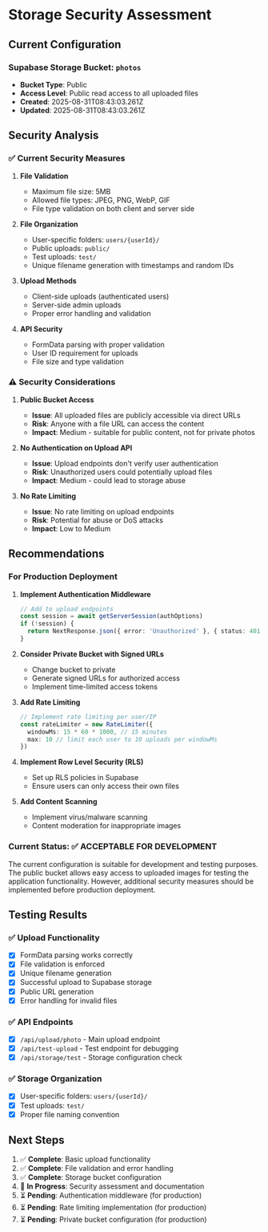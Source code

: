 # Storage Security Assessment

## Current Configuration

### Supabase Storage Bucket: `photos`
- **Bucket Type**: Public
- **Access Level**: Public read access to all uploaded files
- **Created**: 2025-08-31T08:43:03.261Z
- **Updated**: 2025-08-31T08:43:03.261Z

## Security Analysis

### ✅ Current Security Measures

1. **File Validation**
   - Maximum file size: 5MB
   - Allowed file types: JPEG, PNG, WebP, GIF
   - File type validation on both client and server side

2. **File Organization**
   - User-specific folders: `users/{userId}/`
   - Public uploads: `public/`
   - Test uploads: `test/`
   - Unique filename generation with timestamps and random IDs

3. **Upload Methods**
   - Client-side uploads (authenticated users)
   - Server-side admin uploads
   - Proper error handling and validation

4. **API Security**
   - FormData parsing with proper validation
   - User ID requirement for uploads
   - File size and type validation

### ⚠️ Security Considerations

1. **Public Bucket Access**
   - **Issue**: All uploaded files are publicly accessible via direct URLs
   - **Risk**: Anyone with a file URL can access the content
   - **Impact**: Medium - suitable for public content, not for private photos

2. **No Authentication on Upload API**
   - **Issue**: Upload endpoints don't verify user authentication
   - **Risk**: Unauthorized users could potentially upload files
   - **Impact**: Medium - could lead to storage abuse

3. **No Rate Limiting**
   - **Issue**: No rate limiting on upload endpoints
   - **Risk**: Potential for abuse or DoS attacks
   - **Impact**: Low to Medium

## Recommendations

### For Production Deployment

1. **Implement Authentication Middleware**
   ```typescript
   // Add to upload endpoints
   const session = await getServerSession(authOptions)
   if (!session) {
     return NextResponse.json({ error: 'Unauthorized' }, { status: 401 })
   }
   ```

2. **Consider Private Bucket with Signed URLs**
   - Change bucket to private
   - Generate signed URLs for authorized access
   - Implement time-limited access tokens

3. **Add Rate Limiting**
   ```typescript
   // Implement rate limiting per user/IP
   const rateLimiter = new RateLimiter({
     windowMs: 15 * 60 * 1000, // 15 minutes
     max: 10 // limit each user to 10 uploads per windowMs
   })
   ```

4. **Implement Row Level Security (RLS)**
   - Set up RLS policies in Supabase
   - Ensure users can only access their own files

5. **Add Content Scanning**
   - Implement virus/malware scanning
   - Content moderation for inappropriate images

### Current Status: ✅ ACCEPTABLE FOR DEVELOPMENT

The current configuration is suitable for development and testing purposes. The public bucket allows easy access to uploaded images for testing the application functionality. However, additional security measures should be implemented before production deployment.

## Testing Results

### ✅ Upload Functionality
- [x] FormData parsing works correctly
- [x] File validation is enforced
- [x] Unique filename generation
- [x] Successful upload to Supabase storage
- [x] Public URL generation
- [x] Error handling for invalid files

### ✅ API Endpoints
- [x] `/api/upload/photo` - Main upload endpoint
- [x] `/api/test-upload` - Test endpoint for debugging
- [x] `/api/storage/test` - Storage configuration check

### ✅ Storage Organization
- [x] User-specific folders: `users/{userId}/`
- [x] Test uploads: `test/`
- [x] Proper file naming convention

## Next Steps

1. ✅ **Complete**: Basic upload functionality
2. ✅ **Complete**: File validation and error handling
3. ✅ **Complete**: Storage bucket configuration
4. 🔄 **In Progress**: Security assessment and documentation
5. ⏳ **Pending**: Authentication middleware (for production)
6. ⏳ **Pending**: Rate limiting implementation (for production)
7. ⏳ **Pending**: Private bucket configuration (for production)